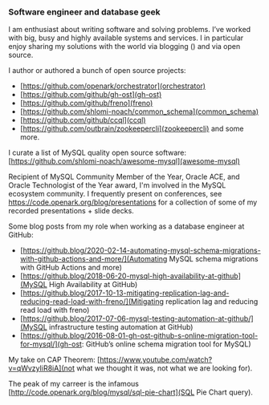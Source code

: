 ### Software engineer and database geek

I am enthusiast about writing software and solving problems. I’ve worked with big, busy and highly available systems and services. I in particular enjoy sharing my solutions with the world via blogging () and via open source.

I author or authored a bunch of open source projects:

- [https://github.com/openark/orchestrator](orchestrator)
- [https://github.com/github/gh-ost](gh-ost)
- [https://github.com/github/freno](freno)
- [https://github.com/shlomi-noach/common_schema](common_schema)
- [https://github.com/github/ccql](ccql)
- [https://github.com/outbrain/zookeepercli](zookeepercli)
and some more.

I curate a list of MySQL quality open source software: [https://github.com/shlomi-noach/awesome-mysql](awesome-mysql)

Recipient of MySQL Community Member of the Year, Oracle ACE, and Oracle Technologist of the Year award, I'm involved in the MySQL ecosystem community. I frequently present on conferences, see https://code.openark.org/blog/presentations for a collection of some of my recorded presentations + slide decks.

Some blog posts from my role when working as a database engineer at GitHub:

- [https://github.blog/2020-02-14-automating-mysql-schema-migrations-with-github-actions-and-more/](Automating MySQL schema migrations with GitHub Actions and more)
- [https://github.blog/2018-06-20-mysql-high-availability-at-github](MySQL High Availability at GitHub)
- [https://github.blog/2017-10-13-mitigating-replication-lag-and-reducing-read-load-with-freno/](Mitigating replication lag and reducing read load with freno)
- [https://github.blog/2017-07-06-mysql-testing-automation-at-github/](MySQL infrastructure testing automation at GitHub)
- [https://github.blog/2016-08-01-gh-ost-github-s-online-migration-tool-for-mysql/](gh-ost: GitHub’s online schema migration tool for MySQL)

My take on CAP Theorem: [https://www.youtube.com/watch?v=qWvzyIiR8iA](not what we thought it was, not what we are looking for).

The peak of my carreer is the infamous [http://code.openark.org/blog/mysql/sql-pie-chart](SQL Pie Chart query).
